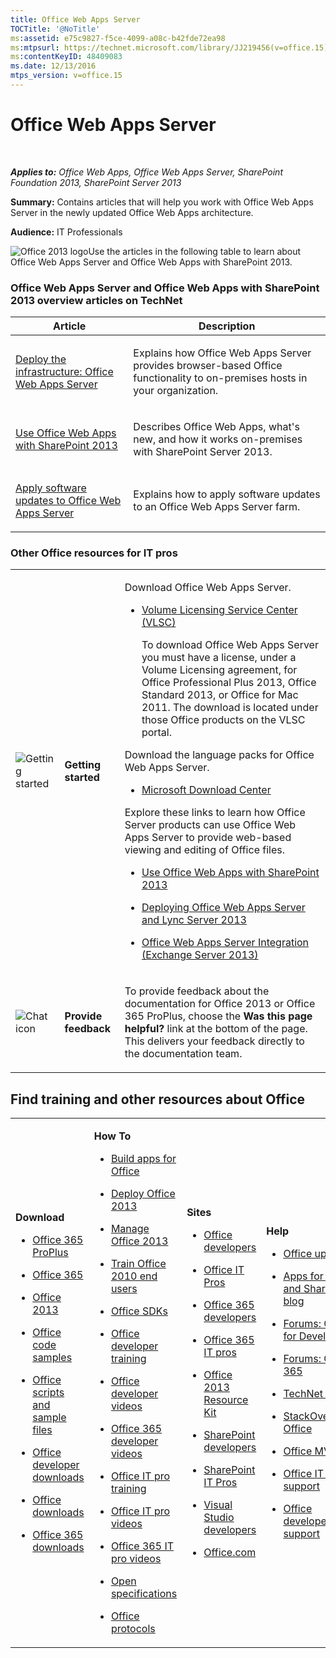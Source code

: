 ```yaml
---
title: Office Web Apps Server
TOCTitle: '@NoTitle'
ms:assetid: e75c9827-f5ce-4099-a08c-b42fde72ea98
ms:mtpsurl: https://technet.microsoft.com/library/JJ219456(v=office.15)
ms:contentKeyID: 48409083
ms.date: 12/13/2016
mtps_version: v=office.15
---
```


# Office Web Apps Server

 

_**Applies to:** Office Web Apps, Office Web Apps Server, SharePoint Foundation 2013, SharePoint Server 2013_


**Summary:** Contains articles that will help you work with Office Web Apps Server in the newly updated Office Web Apps architecture.

**Audience:** IT Professionals

![Office 2013 logo](images/JJ219457.a106e261-2cd0-43b7-af77-92de7e4b6fb9(Office.15).png "Office 2013 logo")Use the articles in the following table to learn about Office Web Apps Server and Office Web Apps with SharePoint 2013.


### Office Web Apps Server and Office Web Apps with SharePoint 2013 overview articles on TechNet

<table>
<colgroup>
<col/>
<col/>
</colgroup>
<thead>
<tr class="header">
<th>Article</th>
<th>Description</th>
</tr>
</thead>
<tbody>
<tr class="odd">
<td><p><a href="deploy-the-infrastructure-office-web-apps-server.md">Deploy the infrastructure: Office Web Apps Server</a></p></td>
<td><p>Explains how Office Web Apps Server provides browser-based Office functionality to on-premises hosts in your organization.</p></td>
</tr>
<tr class="even">
<td><p><a href="use-office-web-apps-with-sharepoint-2013.md">Use Office Web Apps with SharePoint 2013</a></p></td>
<td><p>Describes Office Web Apps, what's new, and how it works on-premises with SharePoint Server 2013.</p></td>
</tr>
<tr class="odd">
<td><p><a href="apply-software-updates-to-office-web-apps-server.md">Apply software updates to Office Web Apps Server</a></p></td>
<td><p>Explains how to apply software updates to an Office Web Apps Server farm.</p></td>
</tr>
</tbody>
</table>


### Other Office resources for IT pros

<table>
<colgroup>
<col/>
<col/>
<col/>
</colgroup>
<tbody>
<tr class="odd">
<td><p><img src="images/JJ219457.6b2d6dfa-7dc8-40fb-8335-af68b575f8cb(Office.15).png" title="Getting started" alt="Getting started" /></p></td>
<td><p><strong>Getting started</strong></p></td>
<td><p>Download Office Web Apps Server.</p>
<ul>
<li><p><a href="https://go.microsoft.com/fwlink/p/?linkid=256561">Volume Licensing Service Center (VLSC)</a></p>
<p>To download Office Web Apps Server you must have a license, under a Volume Licensing agreement, for Office Professional Plus 2013, Office Standard 2013, or Office for Mac 2011. The download is located under those Office products on the VLSC portal.</p></li>
</ul>
<p>Download the language packs for Office Web Apps Server.</p>
<ul>
<li><p><a href="https://go.microsoft.com/fwlink/p/?linkid=263945">Microsoft Download Center</a></p></li>
</ul>
<p>Explore these links to learn how Office Server products can use Office Web Apps Server to provide web-based viewing and editing of Office files.</p>
<ul>
<li><p><a href="use-office-web-apps-with-sharepoint-2013.md">Use Office Web Apps with SharePoint 2013</a></p></li>
<li><p><a href="/previous-versions/office/lync-server-2013/lync-server-2013-enabling-office-web-apps-server-and-lync-server-2013">Deploying Office Web Apps Server and Lync Server 2013</a></p></li>
<li><p><a href="https://go.microsoft.com/fwlink/p/?linkid=256611">Office Web Apps Server Integration (Exchange Server 2013)</a></p></li>
</ul></td>
</tr>
<tr class="even">
<td><p><img src="images/JJ219457.6fa793ee-ede9-4476-901c-de96ea37fc3a(Office.15).png" title="Chat icon" alt="Chat icon" /></p></td>
<td><p><strong>Provide feedback</strong></p></td>
<td><p>To provide feedback about the documentation for Office 2013 or Office 365 ProPlus, choose the <strong>Was this page helpful?</strong> link at the bottom of the page. This delivers your feedback directly to the documentation team.</p></td>
</tr>
</tbody>
</table>


## Find training and other resources about Office


<table>
<colgroup>
<col/>
<col/>
<col/>
<col/>
</colgroup>
<tbody>
<tr class="odd">
<td><p><strong>Download</strong></p>
<ul>
<li><p><a href="https://technet.microsoft.com/evalcenter/hh973391">Office 365 ProPlus</a></p></li>
<li><p><a href="https://go.microsoft.com/fwlink/p/?linkid=507653">Office 365</a></p></li>
<li><p><a href="/office/">Office 2013</a></p></li>
<li><p><a href="https://code.msdn.microsoft.com/office/">Office code samples</a></p></li>
<li><p><a href="https://gallery.technet.microsoft.com/office/">Office scripts and sample files</a></p></li>
<li><p><a href="https://msdn.microsoft.com/office/aa905351">Office developer downloads</a></p></li>
<li><p><a href="https://www.microsoft.com/download/en/office.aspx?q=office">Office downloads</a></p></li>
<li><p><a href="https://www.microsoft.com/download/search.aspx?q=office+365">Office 365 downloads</a></p></li>
</ul></td>
<td><p><strong>How To</strong></p>
<ul>
<li><p><a href="/office/dev/add-ins/publish/publish">Build apps for Office</a></p></li>
<li><p><a href="/deployoffice/">Deploy Office 2013</a></p></li>
<li><p><a href="/previous-versions/office/office-2013-resource-kit/cc179068(v=office.15)">Manage Office 2013</a></p></li>
<li><p><a href="/previous-versions/office/office-2010/cc303401(v=office.14)">Train Office 2010 end users</a></p></li>
<li><p><a href="https://msdn.microsoft.com/office/aa905496.aspx">Office SDKs</a></p></li>
<li><p><a href="https://msdn.microsoft.com/office/aa905375">Office developer training</a></p></li>
<li><p><a href="https://www.microsoft.com/resources/msdn/office/media/video/video.html?cid=odc%26from=mscomodc">Office developer videos</a></p></li>
<li><p><a href="https://www.microsoft.com/resources/msdn/office/media/video/video.html?cid=o365%26from=mscomo365">Office 365 developer videos</a></p></li>
<li><p><a href="/previous-versions/office/office-2010/cc303401(v=office.14)">Office IT pro training</a></p></li>
<li><p><a href="https://www.microsoft.com/resources/technet/office/media/video/video.html?cid=otc%26from=mscomotc">Office IT pro videos</a></p></li>
<li><p><a href="https://www.microsoft.com/resources/technet/office/media/video/video.html?cid=o365%26from=mscomo365">Office 365 IT pro videos</a></p></li>
<li><p><a href="/openspecs/dev_center/ms-devcentlp/51a0d3ff-9f77-464c-b83f-2de08ed28134">Open specifications</a></p></li>
<li><p><a href="/openspecs/office_protocols/ms-offprotlp/5859f0f1-a929-475b-9b23-554994675456">Office protocols</a></p></li>
</ul></td>
<td><p><strong>Sites</strong></p>
<ul>
<li><p><a href="https://msdn.microsoft.com/office">Office developers</a></p></li>
<li><p><a href="/office/">Office IT Pros</a></p></li>
<li><p><a href="https://msdn.microsoft.com/office/hh506337">Office 365 developers</a></p></li>
<li><p><a href="https://technet.microsoft.com/hh912691">Office 365 IT pros</a></p></li>
<li><p><a href="/deployoffice/">Office 2013 Resource Kit</a></p></li>
<li><p><a href="/previous-versions/office/fp161348(v=office.15)">SharePoint developers</a></p></li>
<li><p><a href="/sharepoint/">SharePoint IT Pros</a></p></li>
<li><p><a href="https://msdn.microsoft.com/vstudio/aa718325">Visual Studio developers</a></p></li>
<li><p><a href="https://office.microsoft.com/">Office.com</a></p></li>
</ul></td>
<td><p><strong>Help</strong></p>
<ul>
<li><p><a href="/office/">Office updates</a></p></li>
<li><p><a href="https://blogs.msdn.com/b/officeapps">Apps for Office and SharePoint blog</a></p></li>
<li><p><a href="https://social.msdn.microsoft.com/forums/en-us/category/officedev%2coldevelopment%2csharepoint2010%2csharepoint%2cprojectserver2010%2cprojectprofessional2010%2cuc/">Forums: Office for Developers</a></p></li>
<li><p><a href="https://community.office365.com/forums/default.aspx">Forums: Office 365</a></p></li>
<li><p><a href="https://social.technet.microsoft.com/wiki">TechNet Wiki</a></p></li>
<li><p><a href="https://stackoverflow.com/search?q=office">StackOverflow: Office</a></p></li>
<li><p><a href="https://mvp.microsoft.com/mvp/search-mvp.aspx?kw=office">Office MVPs</a></p></li>
<li><p><a href="https://technet.microsoft.com/ms772425">Office IT pro support</a></p></li>
<li><p><a href="https://msdn.microsoft.com/office/aa905515">Office developer support</a></p></li>
</ul></td>
</tr>
</tbody>
</table>
